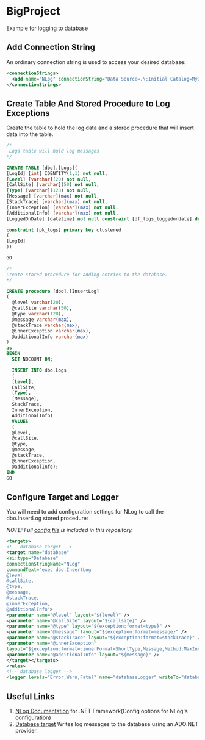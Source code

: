 # BigProject
Example for logging to database

## Add Connection String
An ordinary connection string is used to access your desired database:
```xml
<connectionStrings>
  <add name="NLog" connectionString="Data Source=.\;Initial Catalog=MyDatabase;Integrated Security=true;" providerName="System.Data.SqlClient" />
</connectionStrings>
```

## Create Table And Stored Procedure to Log Exceptions
Create the table to hold the log data and a stored procedure that will insert data into the table.
```sql
/*
 Logs table will hold log messages
*/

CREATE TABLE [dbo].[Logs](
[LogId] [int] IDENTITY(1,1) not null,
[Level] [varchar](20) not null,
[CallSite] [varchar](50) not null,
[Type] [varchar](128) not null,
[Message] [varchar](max) not null,
[StackTrace] [varchar](max) not null,
[InnerException] [varchar](max) not null,
[AdditionalInfo] [varchar](max) not null,
[LoggedOnDate] [datetime] not null constraint [df_logs_loggedondate] default (getutcdate()),

constraint [pk_logs] primary key clustered
(
[LogId]
))

GO

/*
Create stored procedure for adding entries to the database.
*/

CREATE procedure [dbo].[InsertLog]
(
  @level varchar(20),
  @callSite varchar(50),
  @type varchar(128),
  @message varchar(max),
  @stackTrace varchar(max),
  @innerException varchar(max),
  @additionalInfo varchar(max)
)
as
BEGIN
  SET NOCOUNT ON;

  INSERT INTO dbo.Logs
  (
  [Level],
  CallSite,
  [Type],
  [Message],
  StackTrace,
  InnerException,
  AdditionalInfo)
  VALUES
  (
  @level,
  @callSite,
  @type,
  @message,
  @stackTrace,
  @innerException,
  @additionalInfo);
END
GO
```

## Configure Target and Logger
You will need to add configuration settings for NLog to call the dbo.InsertLog stored procedure:

_NOTE: Full [config file](https://github.com/lbrgriffith/BigProject/blob/master/NLog.config) is included in this repository._
```xml
<targets>
<!-- database target -->
<target name="database"
xsi:type="Database"
connectionStringName="NLog"
commandText="exec dbo.InsertLog
@level,
@callSite,
@type,
@message,
@stackTrace,
@innerException,
@additionalInfo">
<parameter name="@level" layout="${level}" />
<parameter name="@callSite" layout="${callsite}" />
<parameter name="@type" layout="${exception:format=type}" />
<parameter name="@message" layout="${exception:format=message}" />
<parameter name="@stackTrace" layout="${exception:format=stackTrace}" />
<parameter name="@innerException"
layout="${exception:format=:innerFormat=ShortType,Message,Method:MaxInnerExceptionLevel=1:InnerExceptionSeparator=}" />
<parameter name="@additionalInfo" layout="${message}" />
</target></targets>
<rules>
<!-- database logger -->
<logger levels="Error,Warn,Fatal" name="databaseLogger" writeTo="database"/></rules>
```

## Useful Links
1. [NLog Documentation](https://github.com/NLog/NLog/wiki/Tutorial) for .NET Framework(Config options for NLog's configuration) 
2. [Database target](https://github.com/NLog/NLog/wiki/Database-target) Writes log messages to the database using an ADO.NET provider.
